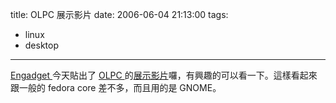 title: OLPC 展示影片
date: 2006-06-04 21:13:00
tags: 
- linux
- desktop
---

[Engadget ](http://www.engadget.com/2006/06/04/first-video-of-working-olpc-prototype/)今天貼出了 [OLPC ](http://www.laptop.org/)的[展示影片](http://www.siliconvalleysleuth.com/2006/06/first_video_of_.html)囉，有興趣的可以看一下。這樣看起來跟一般的 fedora core 差不多，而且用的是 GNOME。